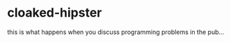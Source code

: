 cloaked-hipster
===============

this is what happens when you discuss programming problems in the pub...